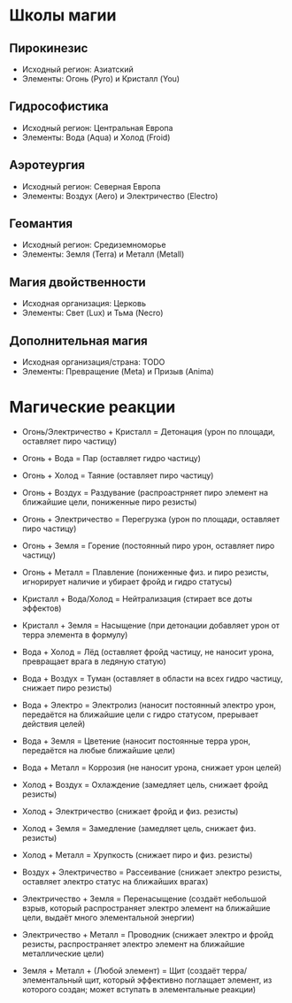 # Школы магии

## Пирокинезис
- Исходный регион: Азиатский
- Элементы: Огонь (Pyro) и Кристалл (You)

## Гидрософистика
- Исходный регион: Центральная Европа
- Элементы: Вода (Aqua) и Холод (Froid)

## Аэротеургия
- Исходный регион: Северная Европа
- Элементы: Воздух (Aero) и Электричество (Electro)

## Геомантия
- Исходный регион: Средиземноморье
- Элементы: Земля (Terra) и Металл (Metall)

## Магия двойственности
- Исходная организация: Церковь
- Элементы: Свет (Lux) и Тьма (Necro)

## Дополнительная магия
- Исходная организация/страна: TODO
- Элементы: Превращение (Meta) и Призыв (Anima)

# Магические реакции
- Огонь/Электричество + Кристалл = Детонация (урон по площади, оставляет пиро частицу)
- Огонь + Вода = Пар (оставляет гидро частицу)
- Огонь + Холод = Таяние (оставляет пиро частицу)
- Огонь + Воздух = Раздувание (распроастрняет пиро элемент на ближайшие цели, пониженные пиро резисты)
- Огонь + Электричество = Перегрузка (урон по площади, оставляет пиро частицу)
- Огонь + Земля = Горение (постоянный пиро урон, оставляет пиро частицу)
- Огонь + Металл = Плавление (пониженные физ. и пиро резисты, игнорирует наличие и убирает фройд и гидро статусы)

- Кристалл + Вода/Холод = Нейтрализация (стирает все доты эффектов)
- Кристалл + Земля = Насыщение (при детонации добавляет урон от терра элемента в формулу)

- Вода + Холод = Лёд (оставляет фройд частицу, не наносит урона, превращает врага в ледяную статую)
- Вода + Воздух = Туман (оставляет в области на всех гидро частицу, снижает пиро резисты)
- Вода + Электро = Электролиз (наносит постоянный электро урон, передаётся на ближайшие цели с гидро статусом, прерывает действия целей)
- Вода + Земля = Цветение (наносит постоянные терра урон, передаётся на любые ближайшие цели)
- Вода + Металл = Коррозия (не наносит урона, снижает урон целей)

- Холод + Воздух = Охлаждение (замедляет цель, снижает фройд резисты)
- Холод + Электричество (снижает фройд и физ. резисты)
- Холод + Земля = Замедление (замедляет цель, снижает физ. резисты)
- Холод + Металл = Хрупкость (снижает пиро и физ. резисты)

- Воздух + Электричество = Рассеивание (снижает электро резисты, оставляет электро статус на ближайших врагах)

- Электричество + Земля = Перенасыщение (создаёт небольшой взрыв, который распространяет электро элемент на ближайшие цели, выдаёт много элементальной энергии)
- Электричество + Металл = Проводник (снижает электро и фройд резисты, распространяет электро элемент на ближайшие металлические цели)
  
- Земля + Металл + (Любой элемент) = Щит (создаёт терра/элементальный щит, который эффективно поглащает элемент, из которого создан; может вступать в элементальные реакции)
